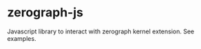zerograph-js
============

Javascript library to interact with zerograph kernel extension. See examples.
